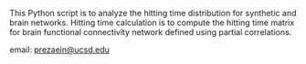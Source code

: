 This Python script is to analyze the hitting time distribution for synthetic and brain networks. 
Hitting time calculation is to compute the hitting time matrix for brain functional connectivity network defined using partial correlations.  

email: prezaein@ucsd.edu


